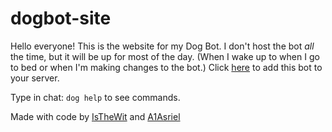 # dogbot-site

Hello everyone! This is the website for my Dog Bot. I don't host the bot *all* the time, but it will be up for most of the day. (When I wake up to when I go to bed or when I'm making changes to the bot.)
Click [here](https://discord.com/api/oauth2/authorize?client_id=1007807076044636280&permissions=277025516544&scope=bot) to add this bot to your server.

Type in chat: `dog help` to see commands.

Made with code by [IsTheWit](https://github.com/IsTheWit) and [A1Asriel](https://github.com/A1Asriel)
